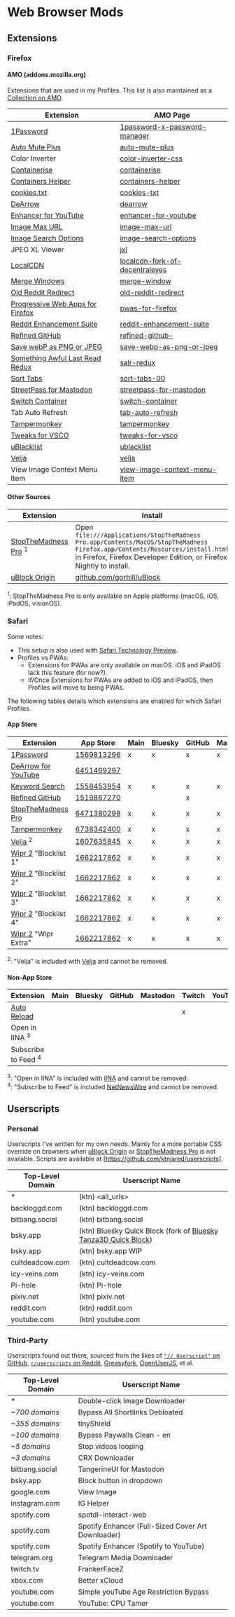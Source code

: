 # Web Browser Mods

## Extensions

### Firefox

#### AMO (addons.mozilla.org)

Extensions that are used in my Profiles. This list is also maintained as a [Collection on AMO].

| Extension                          | AMO Page                                                             |
| ---------------------------------- | -------------------------------------------------------------------- |
| [1Password]                        | [1password-x-password-manager][AMO 1password-x-password-manager]     |
| [Auto Mute Plus]                   | [auto-mute-plus][AMO auto-mute-plus]                                 |
| Color Inverter                     | [color-inverter-css][AMO color-inverter-css]                         |
| [Containerise]                     | [containerise][AMO containerise]                                     |
| [Containers Helper]                | [containers-helper][AMO containers-helper]                           |
| [cookies.txt]                      | [cookies-txt][AMO cookies-txt]                                       |
| [DeArrow]                          | [dearrow][AMO dearrow]                                               |
| [Enhancer for YouTube]             | [enhancer-for-youtube][AMO enhancer-for-youtube]                     |
| [Image Max URL]                    | [image-max-url][AMO image-max-url]                                   |
| [Image Search Options]             | [image-search-options][AMO image-search-options]                     |
| JPEG XL Viewer                     | [jxl][AMO jxl]                                                       |
| [LocalCDN]                         | [localcdn-fork-of-decentraleyes][AMO localcdn-fork-of-decentraleyes] |
| [Merge Windows]                    | [merge-window][AMO merge-window]                                     |
| [Old Reddit Redirect]              | [old-reddit-redirect][AMO old-reddit-redirect]                       |
| [Progressive Web Apps for Firefox] | [pwas-for-firefox][AMO pwas-for-firefox]                             |
| [Reddit Enhancement Suite]         | [reddit-enhancement-suite][AMO reddit-enhancement-suite]             |
| [Refined GitHub]                   | [refined-github-][AMO refined-github-]                               |
| [Save webP as PNG or JPEG]         | [save-webp-as-png-or-jpeg][AMO save-webp-as-png-or-jpeg]             |
| [Something Awful Last Read Redux]  | [salr-redux][AMO salr-redux]                                         |
| [Sort Tabs]                        | [sort-tabs-00][AMO sort-tabs-00]                                     |
| [StreetPass for Mastodon]          | [streetpass-for-mastodon][AMO streetpass-for-mastodon]               |
| [Switch Container]                 | [switch-container][AMO switch-container]                             |
| Tab Auto Refresh                   | [tab-auto-refresh][AMO tab-auto-refresh]                             |
| [Tampermonkey]                     | [tampermonkey][AMO tampermonkey]                                     |
| [Tweaks for VSCO]                  | [tweaks-for-vsco][AMO tweaks-for-vsco]                               |
| [uBlacklist]                       | [ublacklist][AMO ublacklist]                                         |
| [Velja]                            | [velja][AMO velja]                                                   |
| View Image Context Menu Item       | [view-image-context-menu-item][AMO view-image-context-menu-item]     |

#### Other Sources

| Extension                         | Install                                                                                                                                                                                                  |
| --------------------------------- | -------------------------------------------------------------------------------------------------------------------------------------------------------------------------------------------------------- |
| [StopTheMadness Pro] <sup>1</sup> | Open<br>`file:///Applications/StopTheMadness Pro.app/Contents/MacOS/StopTheMadness Firefox.app/Contents/Resources/install.html`<br>in Firefox, Firefox Developer Edition, or Firefox Nightly to install. |
| [uBlock Origin]                   | [github.com/gorhill/uBlock][uBlock Origin GitHub]                                                                                                                                                        |

<sup>1</sup>: StopTheMadness Pro is only available on Apple platforms (macOS, iOS, iPadOS, visionOS).

### Safari

Some notes:

- This setup is also used with [Safari Technology Preview].
- Profiles vs PWAs:
    - Extensions for PWAs are only available on macOS. iOS and iPadOS lack this feature (for now?).
    - If/Once Extensions for PWAs are added to iOS and iPadOS, then Profiles will move to being PWAs.

The following tables details which extensions are enabled for which Safari Profiles.

#### App Store

| Extension              | App Store    | Main | Bluesky | GitHub | Mastodon | Twitch | YouTube |
| ---------------------- | ------------ | ---- | ------- | ------ | -------- | ------ | ------- |
| [1Password]            | [1569813296] | x    | x       | x      | x        | x      | x       |
| [DeArrow for YouTube]  | [6451469297] |      |         |        |          |        | x       |
| [Keyword Search]       | [1558453954] | x    | x       | x      | x        | x      | x       |
| [Refined GitHub]       | [1519867270] |      |         | x      |          |        |         |
| [StopTheMadness Pro]   | [6471380298] | x    | x       | x      | x        | x      | x       |
| [Tampermonkey]         | [6738342400] | x    | x       | x      | x        | x      | x       |
| [Velja] <sup>2</sup>   | [1607635845] | x    | x       | x      | x        | x      | x       |
| [Wipr 2] "Blocklist 1" | [1662217862] | x    | x       | x      | x        | x      | x       |
| [Wipr 2] "Blocklist 2" | [1662217862] | x    | x       | x      | x        | x      | x       |
| [Wipr 2] "Blocklist 3" | [1662217862] | x    | x       | x      | x        | x      | x       |
| [Wipr 2] "Blocklist 4" | [1662217862] | x    | x       | x      | x        | x      | x       |
| [Wipr 2] "Wipr Extra"  | [1662217862] | x    | x       | x      | x        | x      | x       |

<sup>2</sup>: "Velja" is included with [Velja] and cannot be removed.

#### Non-App Store

| Extension                      | Main | Bluesky | GitHub | Mastodon | Twitch | YouTube |
| ------------------------------ | ---- | ------- | ------ | -------- | ------ | ------- |
| [Auto Reload]                  |      |         |        |          | x      |         |
| Open in IINA <sup>3</sup>      |      |         |        |          |        |         |
| Subscribe to Feed <sup>4</sup> |      |         |        |          |        |         |

<sup>3</sup>: "Open in IINA" is included with [IINA] and cannot be removed.<br>
<sup>4</sup>: "Subscribe to Feed" is included [NetNewsWire] and cannot be removed.

## Userscripts

### Personal

Userscripts I've written for my own needs. Mainly for a more portable CSS override on browsers when [uBlock Origin] or [StopTheMadness Pro] is not available. Scripts are available at [https://github.com/ktnjared/userscripts].

| Top-Level Domain | Userscript Name                                                   |
| ---------------- | ----------------------------------------------------------------- |
| *                | (ktn) <all_urls>                                                  |
| backloggd.com    | (ktn) backloggd.com                                               |
| bitbang.social   | (ktn) bitbang.social                                              |
| bsky.app         | (ktn) Bluesky Quick Block (fork of [Bluesky Tanza3D Quick Block]) |
| bsky.app         | (ktn) bsky.app WIP                                                |
| cultdeadcow.com  | (ktn) cultdeadcow.com                                             |
| icy-veins.com    | (ktn) icy-veins.com                                               |
| Pi-hole          | (ktn) Pi-hole                                                     |
| pixiv.net        | (ktn) pixiv.net                                                   |
| reddit.com       | (ktn) reddit.com                                                  |
| youtube.com      | (ktn) youtube.com                                                 |

### Third-Party

Userscripts found out there, sourced from the likes of
[`"// Userscript"` on GitHub],
[`r/userscripts` on Reddit],
[Greasyfork],
[OpenUserJS],
et al.

| Top-Level Domain | Userscript Name                                    |
| ---------------- | -------------------------------------------------- |
| *                | Double-click Image Downloader                      |
| *~700 domains*   | Bypass All Shortlinks Debloated                    |
| *~355 domains*   | tinyShield                                         |
| *~100 domains*   | Bypass Paywalls Clean - en                         |
| *~5 domains*     | Stop videos looping                                |
| *~3 domains*     | CRX Downloader                                     |
| bitbang.social   | TangerineUI for Mastodon                           |
| bsky.app         | Block button in dropdown                           |
| google.com       | View Image                                         |
| instagram.com    | IG Helper                                          |
| spotify.com      | spotdl-interact-web                                |
| spotify.com      | Spotify Enhancer (Full-Sized Cover Art Downloader) |
| spotify.com      | Spotify Enhancer (Spotify to YouTube)              |
| telegram.org     | Telegram Media Downloader                          |
| twitch.tv        | FrankerFaceZ                                       |
| xbox.com         | Better xCloud                                      |
| youtube.com      | Simple youTube Age Restriction Bypass              |
| youtube.com      | YouTube: CPU Tamer                                 |

<!-- URLs -->
[`"// Userscript"` on GitHub]: https://github.com/search?q=%22%2F%2F%20%3D%3DUserScript%3D%3D%22&type=repositories
[`r/userscripts` on Reddit]: https://reddit.com/r/userscripts/
[1519867270]: https://apps.apple.com/us/app/refined-github/id1519867270
[1558453954]: https://apps.apple.com/us/app/keyword-search/id1558453954
[1569813296]: https://apps.apple.com/us/app/1password-for-safari/id1569813296
[1607635845]: https://apps.apple.com/us/app/velja/id1607635845
[1662217862]: https://apps.apple.com/us/app/wipr-2/id1662217862
[1Password]: https://1password.com/downloads/browser-extension
[6451469297]: https://apps.apple.com/us/app/dearrow-for-youtube/id6451469297
[6471380298]: https://apps.apple.com/us/app/stopthemadness-pro/id6471380298
[6738342400]: https://apps.apple.com/us/app/tampermonkey/id6738342400
[AMO 1password-x-password-manager]: https://addons.mozilla.org/firefox/addon/1password-x-password-manager/
[AMO auto-mute-plus]: https://addons.mozilla.org/firefox/addon/auto-mute-plus/
[AMO color-inverter-css]: https://addons.mozilla.org/firefox/addon/color-inverter-css/
[AMO containerise]: https://addons.mozilla.org/firefox/addon/containerise/
[AMO containers-helper]: https://addons.mozilla.org/firefox/addon/containers-helper/
[AMO cookies-txt]: https://addons.mozilla.org/firefox/addon/cookies-txt/
[AMO dearrow]: https://addons.mozilla.org/firefox/addon/dearrow/
[AMO enhancer-for-youtube]: https://addons.mozilla.org/firefox/addon/enhancer-for-youtube/
[AMO image-max-url]: https://addons.mozilla.org/firefox/addon/image-max-url/
[AMO image-search-options]: https://addons.mozilla.org/firefox/addon/image-search-options/
[AMO jxl]: https://addons.mozilla.org/firefox/addon/jxl/
[AMO localcdn-fork-of-decentraleyes]: https://addons.mozilla.org/firefox/addon/localcdn-fork-of-decentraleyes/
[AMO merge-window]: https://addons.mozilla.org/firefox/addon/merge-window/
[AMO old-reddit-redirect]: https://addons.mozilla.org/firefox/addon/old-reddit-redirect/
[AMO pwas-for-firefox]: https://addons.mozilla.org/firefox/addon/pwas-for-firefox/
[AMO reddit-enhancement-suite]: https://addons.mozilla.org/firefox/addon/reddit-enhancement-suite/
[AMO refined-github-]: https://addons.mozilla.org/firefox/addon/refined-github-/
[AMO salr-redux]: https://addons.mozilla.org/firefox/addon/salr-redux/
[AMO save-webp-as-png-or-jpeg]: https://addons.mozilla.org/firefox/addon/save-webp-as-png-or-jpeg/
[AMO sort-tabs-00]: https://addons.mozilla.org/firefox/addon/sort-tabs-00/
[AMO streetpass-for-mastodon]: https://addons.mozilla.org/firefox/addon/streetpass-for-mastodon/
[AMO switch-container]: https://addons.mozilla.org/firefox/addon/switch-container/
[AMO tab-auto-refresh]: https://addons.mozilla.org/firefox/addon/tab-auto-refresh/
[AMO tampermonkey]: https://addons.mozilla.org/firefox/addon/tampermonkey/
[AMO tweaks-for-vsco]: https://addons.mozilla.org/firefox/addon/tweaks-for-vsco/
[AMO ublacklist]: https://addons.mozilla.org/firefox/addon/ublacklist/
[AMO velja]: https://addons.mozilla.org/firefox/addon/velja/
[AMO view-image-context-menu-item]: https://addons.mozilla.org/firefox/addon/view-image-context-menu-item/
[Auto Mute Plus]:https://github.com/rogerskeie/autoMutePlus
[Auto Reload]: https://github.com/garrettrayj/auto-reload
[Bluesky Tanza3D Quick Block]: https://github.com/Tanza3D/bluesky-quick-block
[Collection on AMO]: https://addons.mozilla.org/firefox/collections/13879288/Daily-Driver/?page=1&collection_sort=name
[Containerise]: https://github.com/kintesh/containerise
[Containers Helper]: https://codeberg.org/charles-m-knox/firefox-containers-helper
[cookies.txt]: https://github.com/hrdl-github/cookies-txt
[DeArrow for YouTube]: https://dearrow.ajay.app/
[DeArrow]: https://dearrow.ajay.app/
[Enhancer for YouTube]: https://www.mrfdev.com/enhancer-for-youtube
[Greasyfork]: https://greasyfork.org/
[IINA]: https://iina.io/
[Image Max URL]: https://github.com/qsniyg/maxurl
[Image Search Options]: https://saucenao.com/tools/
[Keyword Search]: http://safarikeywordsearch.aurlien.net/
[LocalCDN]: https://codeberg.org/nobody/LocalCDN
[Merge Windows]: https://github.com/jonathanKingston/merge-windows
[NetNewsWire]: https://netnewswire.com/
[Old Reddit Redirect]: https://github.com/tom-james-watson/old-reddit-redirect
[OpenUserJS]: https://openuserjs.org
[Progressive Web Apps for Firefox]: https://pwasforfirefox.filips.si/
[Reddit Enhancement Suite]: https://github.com/honestbleeps/Reddit-Enhancement-Suite
[Refined GitHub]: https://github.com/refined-github/refined-github
[Safari Technology Preview]: https://developer.apple.com/safari/technology-preview/
[Save webP as PNG or JPEG]: https://github.com/jscher2000/Save-webP-as-extension
[Something Awful Last Read Redux]: https://github.com/astral-sa/salr-redux
[Sort Tabs]: https://github.com/yshui/sorttabs
[StopTheMadness Pro]: https://underpassapp.com/StopTheMadness/Pro/New.html
[StreetPass for Mastodon]: https://github.com/tvler/streetpass
[Switch Container]: https://gitlab.com/mjanetmars/switch-container
[Tampermonkey]: https://www.tampermonkey.net/index.php
[Tweaks for VSCO]: https://inzk.dev/
[uBlacklist]: https://github.com/iorate/ublacklist
[uBlock Origin GitHub]: https://github.com/gorhill/uBlock
[uBlock Origin]: [https://ublockorigin.com/]
[Velja]: https://sindresorhus.com/velja
[Wipr 2]: https://kaylees.site/wipr2.html
